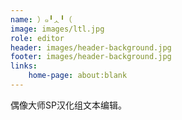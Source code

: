 ```yaml
---
name: ）๑╹ᆺ╹（
image: images/ltl.jpg
role: editor
header: images/header-background.jpg
footer: images/header-background.jpg
links:
    home-page: about:blank
---
```


偶像大师SP汉化组文本编辑。